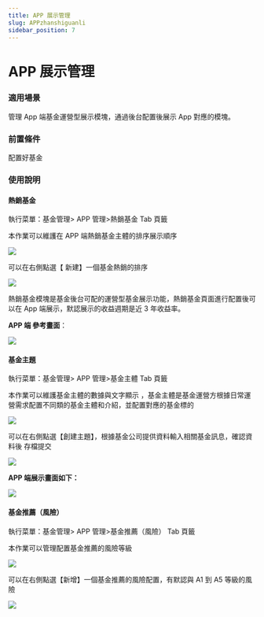 ```yaml
---
title: APP 展示管理
slug: APPzhanshiguanli
sidebar_position: 7
---
```



# APP 展示管理

### 適用場景

管理 App 端基金運營型展示模塊，通過後台配置後展示 App 對應的模塊。

### 前置條件

配置好基金

### 使用說明

#### 熱銷基金

執行菜單：基金管理&gt; APP 管理&gt;熱銷基金 Tab 頁籤

本作業可以維護在 APP 端熱銷基金主體的排序展示順序

<img src="/assets/THeDb4yWToo2Wgxjyd0cPuZNn3d.png" src-width="3000" src-height="1150" align="center"/>

可以在右側點選【 新建】一個基金熱銷的排序

<img src="/assets/Vz4AbYplTokO9cxBT1qcS03YnFb.png" src-width="3008" src-height="1286" align="center"/>

熱銷基金模塊是基金後台可配的運營型基金展示功能，熱銷基金頁面進行配置後可以在 App 端展示，默認展示的收益週期是近 3 年收益率。

**APP 端 參考畫面**：

<img src="/assets/BMl0bK93ho5wyixzlYNctDrSnPg.png" src-width="958" src-height="1722"/>

#### 基金主題

執行菜單：基金管理&gt; APP 管理&gt;基金主體 Tab 頁籤

本作業可以維護基金主體的數據與文字顯示 ，基金主體是基金運營方根據日常運營需求配置不同類的基金主體和介紹，並配置對應的基金標的

<img src="/assets/TeTTbv9yDoo8UzxgRjXcXW8bnjh.png" src-width="2990" src-height="1148" align="center"/>

可以在右側點選【創建主題】，根據基金公司提供資料輸入相關基金訊息，確認資料後 存檔提交

<img src="/assets/XALNbi787oro9hxxVjjcezYsnie.png" src-width="2988" src-height="1666" align="center"/>

**APP 端展示畫面如下：**

<img src="/assets/St5QbZSn4oztjpxcIYRclRKendh.png" src-width="686" src-height="1482"/>

#### 基金推薦（風險）

執行菜單：基金管理&gt; APP 管理&gt;基金推薦（風險） Tab 頁籤

本作業可以管理配置基金推薦的風險等級

<img src="/assets/S7PIbych0oug3RxQawOchLCHnCc.png" src-width="3006" src-height="1436" align="center"/>

可以在右側點選【新增】一個基金推薦的風險配置，有默認與 A1 到 A5 等級的風險

<img src="/assets/XCqWbIjRPo13u5xQVBmcdZixnec.png" src-width="2992" src-height="1432" align="center"/>

